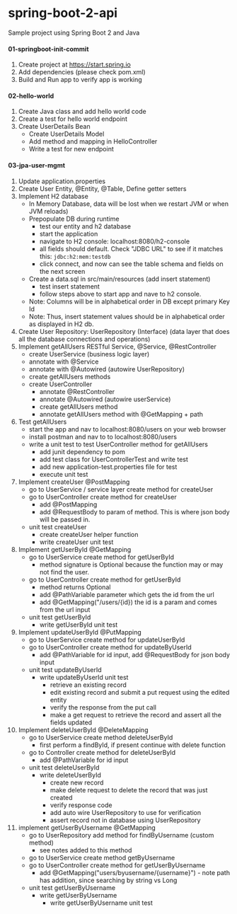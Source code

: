 # spring-boot-2-api

Sample project using Spring Boot 2 and Java

#### 01-springboot-init-commit
1) Create project at https://start.spring.io
2) Add dependencies (please check pom.xml) 
3) Build and Run app to verify app is working

#### 02-hello-world
1) Create Java class and add hello world code
2) Create a test for hello world endpoint
3) Create UserDetails Bean
    - Create UserDetails Model
    - Add method and mapping in HelloController
    - Write a test for new endpoint
    
#### 03-jpa-user-mgmt
1) Update application.properties
2) Create User Entity, @Entity, @Table, Define getter setters
3) Implement H2 database
    - In Memory Database, data will be lost when we restart JVM or when JVM reloads)
    - Prepopulate DB during runtime
        - test our entity and h2 database
        - start the application
        - navigate to H2 console: localhost:8080/h2-console
        - all fields should default.  Check "JDBC URL" to see if it matches this: `jdbc:h2:mem:testdb`
        - click connect, and now can see the table schema and fields on the next screen
    - Create a data.sql in src/main/resources (add insert statement)
        - test insert statement
        - follow steps above to start app and nave to h2 console.
    - Note: Columns will be in alphabetical order in DB except primary Key Id
    - Note: Thus, insert statement values should be in alphabetical order as displayed in H2 db.
4) Create User Repository:  UserRepository (Interface) (data layer that does all the database connections and operations)
5) Implement getAllUsers RESTful Service, @Service, @RestController
    - create UserService (business logic layer)
    - annotate with @Service
    - annotate with @Autowired (autowire UserRepository)
    - create getAllUsers methods
    - create UserController
        - annotate @RestController
        - annotate @Autowired (autowire userService)
        - create getAllUsers method
        - annotate getAllUsers method with @GetMapping + path
6) Test getAllUsers
    - start the app and nav to localhost:8080/users on your web browser
    - install postman and nav to to localhost:8080/users
    - write a unit test to test UserController method for getAllUsers
        - add junit dependency to pom
        - add test class for UserControllerTest and write test
        - add new application-test.properties file for test
        - execute unit test
7) Implement createUser @PostMapping
    - go to UserService / service layer create method for createUser
    - go to UserController create method for createUser 
        - add @PostMapping 
        - add @RequestBody to param of method.  This is where json body will be passed in.
    - unit test createUser 
        - create createUser helper function
        - write createUser unit test
8) Implement getUserById @GetMapping
    - go to UserService create method for getUserById
        - method signature is Optional<User> because the function may or may not find the user.
    - go to UserController create method for getUserById
        - method returns Optional<User>
        - add @PathVariable parameter which gets the id from the url
        - add @GetMapping("/users/{id}) the id is a param and comes from the url input
    - unit test getUserById
        - write getUserById unit test
9) Implement updateUserById @PutMapping
    - go to UserService create method for updateUserById
    - go to UserController create method for updateByUserId
        - add @PathVariable for id input, add @RequestBody for json body input
    - unit test updateByUserId
        - write updateByUserId unit test
            - retrieve an existing record
            - edit existing record and submit a put request using the edited entity
            - verify the response from the put call
            - make a get request to retrieve the record and assert all the fields updated
10) Implement deleteUserById @DeleteMapping
    - go to UserService create method deleteUserById
        - first perform a findById, if present continue with delete function
    - go to Controller create method for deleteUserById
        - add @PathVariable for id input
    - unit test deleteUserById
        - write deleteUserById
            - create new record
            - make delete request to delete the record that was just created
            - verify response code
            - add auto wire UserRepository to use for verification
            - assert record not in database using UserRepository
11) implement getUserByUsername @GetMapping
    - go to UserRepository add method for findByUsername (custom method)
        - see notes added to this method
    - go to UserService create method getByUsername
    - go to UserController create method for getUserByUsername
        - add @GetMapping("users/byusername/{username}") - note path has addition, since searching by string vs Long
    - unit test getUserByUsername
        - write getUserByUsername
            - write getUserByUsername unit test

